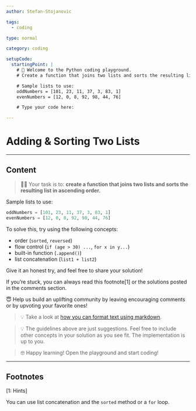 ```yaml
---
author: Stefan-Stojanovic

tags:
  - coding

type: normal

category: coding

setupCode:
  startingPoint: |
    # 👋 Welcome to the Python coding playground.
    # Create a function that joins two lists and sorts the resulting list in ascending order.

    # Sample lists to use:
    oddNumbers = [101, 23, 11, 37, 3, 83, 1]
    evenNumbers = [12, 0, 8, 92, 98, 44, 76]

    # Type your code here:

---
```


# Adding & Sorting Two Lists

---

## Content

> 👩‍💻 Your task is to: **create a function that joins two lists and sorts the resulting list in ascending order.**

Sample lists to use:
```python
oddNumbers = [101, 23, 11, 37, 3, 83, 1]
evenNumbers = [12, 0, 8, 92, 98, 44, 76]
```

To solve this, try using the following concepts:
- order (`sorted`, `reversed`)
- flow control (`if (age > 30) ...`, `for x in y...`)
- built-in function (`.append()`)
- list concatenation (`list1 + list2`)

Give it an honest try, and feel free to share your solution!

If you’re stuck, you can always read this footnote[1] or the solutions posted in the comments section.

😇 Help us build an uplifting community by leaving encouraging comments or by upvoting your favorite ones!
> 💡 Take a look at [how you can format text using markdown](https://www.enki.com/glossary/general/markdown-formatting).

> 💡 The guidelines above are just suggestions. Feel free to include other concepts in your solution as you see fit. The implementation is up to you.

> 🤓 Happy learning! Open the playground and start coding!

---

## Footnotes

[1: Hints]

You can use list concatenation and the `sorted` method or a `for` loop.
